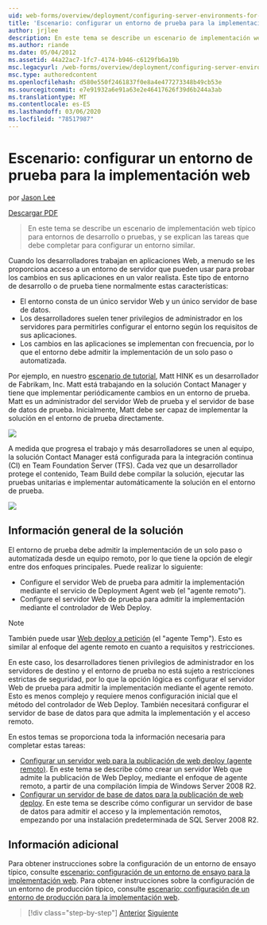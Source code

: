 ```yaml
---
uid: web-forms/overview/deployment/configuring-server-environments-for-web-deployment/scenario-configuring-a-test-environment-for-web-deployment
title: 'Escenario: configurar un entorno de prueba para la implementación web | Microsoft Docs'
author: jrjlee
description: En este tema se describe un escenario de implementación web típico para entornos de desarrollo o pruebas, y se explican las tareas que debe completar para configurar un si...
ms.author: riande
ms.date: 05/04/2012
ms.assetid: 44a22ac7-1fc7-4174-b946-c6129fb6a19b
msc.legacyurl: /web-forms/overview/deployment/configuring-server-environments-for-web-deployment/scenario-configuring-a-test-environment-for-web-deployment
msc.type: authoredcontent
ms.openlocfilehash: d580e550f2461837f0e8a4e477273348b49cb53e
ms.sourcegitcommit: e7e91932a6e91a63e2e46417626f39d6b244a3ab
ms.translationtype: MT
ms.contentlocale: es-ES
ms.lasthandoff: 03/06/2020
ms.locfileid: "78517987"
---
```

# <a name="scenario-configuring-a-test-environment-for-web-deployment"></a>Escenario: configurar un entorno de prueba para la implementación web

por [Jason Lee](https://github.com/jrjlee)

[Descargar PDF](https://msdnshared.blob.core.windows.net/media/MSDNBlogsFS/prod.evol.blogs.msdn.com/CommunityServer.Blogs.Components.WeblogFiles/00/00/00/63/56/8130.DeployingWebAppsInEnterpriseScenarios.pdf)

> En este tema se describe un escenario de implementación web típico para entornos de desarrollo o pruebas, y se explican las tareas que debe completar para configurar un entorno similar.

Cuando los desarrolladores trabajan en aplicaciones Web, a menudo se les proporciona acceso a un entorno de servidor que pueden usar para probar los cambios en sus aplicaciones en un valor realista. Este tipo de entorno de desarrollo o de prueba tiene normalmente estas características:

- El entorno consta de un único servidor Web y un único servidor de base de datos.
- Los desarrolladores suelen tener privilegios de administrador en los servidores para permitirles configurar el entorno según los requisitos de sus aplicaciones.
- Los cambios en las aplicaciones se implementan con frecuencia, por lo que el entorno debe admitir la implementación de un solo paso o automatizada.

Por ejemplo, en nuestro [escenario de tutorial](../deploying-web-applications-in-enterprise-scenarios/enterprise-web-deployment-scenario-overview.md), Matt HINK es un desarrollador de Fabrikam, Inc. Matt está trabajando en la solución Contact Manager y tiene que implementar periódicamente cambios en un entorno de prueba. Matt es un administrador del servidor Web de prueba y el servidor de base de datos de prueba. Inicialmente, Matt debe ser capaz de implementar la solución en el entorno de prueba directamente.

![](scenario-configuring-a-test-environment-for-web-deployment/_static/image1.png)

A medida que progresa el trabajo y más desarrolladores se unen al equipo, la solución Contact Manager está configurada para la integración continua (CI) en Team Foundation Server (TFS). Cada vez que un desarrollador protege el contenido, Team Build debe compilar la solución, ejecutar las pruebas unitarias e implementar automáticamente la solución en el entorno de prueba.

![](scenario-configuring-a-test-environment-for-web-deployment/_static/image2.png)

## <a name="solution-overview"></a>Información general de la solución

El entorno de prueba debe admitir la implementación de un solo paso o automatizada desde un equipo remoto, por lo que tiene la opción de elegir entre dos enfoques principales. Puede realizar lo siguiente:

- Configure el servidor Web de prueba para admitir la implementación mediante el servicio de Deployment Agent web (el "agente remoto").
- Configure el servidor Web de prueba para admitir la implementación mediante el controlador de Web Deploy.

> [!NOTE]
> También puede usar [Web deploy a petición](https://technet.microsoft.com/library/ee517345(WS.10).aspx) (el "agente Temp"). Esto es similar al enfoque del agente remoto en cuanto a requisitos y restricciones.

En este caso, los desarrolladores tienen privilegios de administrador en los servidores de destino y el entorno de prueba no está sujeto a restricciones estrictas de seguridad, por lo que la opción lógica es configurar el servidor Web de prueba para admitir la implementación mediante el agente remoto. Esto es menos complejo y requiere menos configuración inicial que el método del controlador de Web Deploy. También necesitará configurar el servidor de base de datos para que admita la implementación y el acceso remoto.

En estos temas se proporciona toda la información necesaria para completar estas tareas:

- [Configurar un servidor web para la publicación de web deploy (agente remoto)](configuring-a-web-server-for-web-deploy-publishing-remote-agent.md). En este tema se describe cómo crear un servidor Web que admite la publicación de Web Deploy, mediante el enfoque de agente remoto, a partir de una compilación limpia de Windows Server 2008 R2.
- [Configurar un servidor de base de datos para la publicación de web deploy](configuring-a-database-server-for-web-deploy-publishing.md). En este tema se describe cómo configurar un servidor de base de datos para admitir el acceso y la implementación remotos, empezando por una instalación predeterminada de SQL Server 2008 R2.

## <a name="further-reading"></a>Información adicional

Para obtener instrucciones sobre la configuración de un entorno de ensayo típico, consulte [escenario: configuración de un entorno de ensayo para la implementación web](scenario-configuring-a-staging-environment-for-web-deployment.md). Para obtener instrucciones sobre la configuración de un entorno de producción típico, consulte [escenario: configuración de un entorno de producción para la implementación web](scenario-configuring-a-production-environment-for-web-deployment.md).

> [!div class="step-by-step"]
> [Anterior](choosing-the-right-approach-to-web-deployment.md)
> [Siguiente](scenario-configuring-a-staging-environment-for-web-deployment.md)
